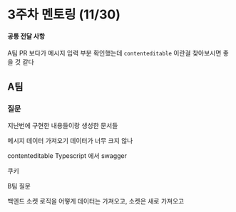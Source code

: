 # 3주차 멘토링 (11/30)

#### 공통 전달 사항
A팀 PR 보다가 메시지 입력 부분 확인했는데 `contenteditable` 이란걸 찾아보시면 좋을 것 같다

## A팀
### 질문

지난번에 구현한 내용들이랑
생성한 문서들

메시지 데이터 가져오기 데이터가 너무 크지 않나

contenteditable
Typescript 에서 swagger

쿠키

B팀 질문

백엔드
소켓 로직을 어떻게
데이터는 가져오고, 소켓은 새로 가져오고
